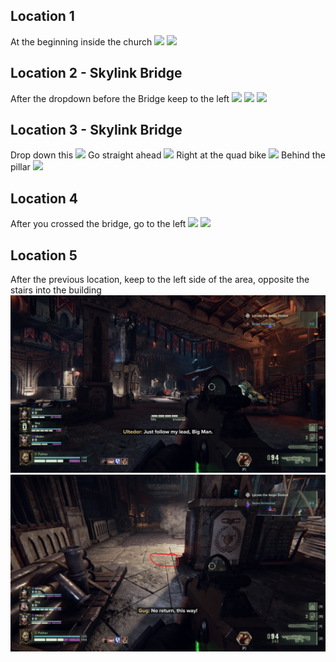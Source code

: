 ## Location 1 
At the beginning inside the church
![](images/20221205140914_1_edit.jpg)
![](images/20221205140906_1.jpg)
## Location 2 - Skylink Bridge
After the dropdown before the Bridge keep to the left
![](images/1%20-%20Ferguson%20As.png)
![](images/2%20-%20Ferguson%20As.png)
![](images/3%20-%20Ferguson%20As.png)
## Location 3 - Skylink Bridge
Drop down this
![](images/Grimoir-Skylink-Bridge-1.jpg)
Go straight ahead
![](images/Grimoir-Skylink-Bridge-2.jpg)
Right at the quad bike
![](images/Grimoir-Skylink-Bridge-3.jpg)
Behind the pillar
![](images/Grimoir-Skylink-Bridge-4.jpg)
## Location 4
After you crossed the bridge, go to the left
![](images/20221205141700_1_edit.jpg)
![](images/20221205141648_1.jpg)
## Location 5
After the previous location, keep to the left side of the area, opposite the stairs into the building
![](images/Grimoir-Skylink-Bridge-Market-1.jpg)
![](images/Grimoir-Skylink-Bridge-Market-2.jpg)
